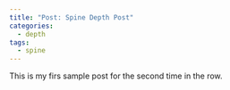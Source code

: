 ```yaml
---
title: "Post: Spine Depth Post"
categories: 
  - depth
tags:
  - spine
---
```


This is my firs sample post for the second time in the row. 